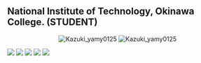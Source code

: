  ## National Institute of Technology, Okinawa College. (STUDENT) 

 <p align="center">
    <a>
        <img src="https://img.shields.io/badge/Windows-0078D6?style=flat&logo=windows"alt="Kazuki_yamy0125">
        <img src="https://img.shields.io/twitter/follow/Kazuki_yamy0125?label=Twitter&logo=twitter&style=plasticr" alt="Kazuki_yamy0125">
    </a>
</p>

<p>
    <img src="https://github-profile-summary-cards.vercel.app/api/cards/stats?username=kazu-yamy&theme=github_dark">
    <img src="https://github-profile-summary-cards.vercel.app/api/cards/repos-per-language?username=kazu-yamy&theme=github_dark">
    <img src="https://github-profile-summary-cards.vercel.app/api/cards/productive-time?username=kazu-yamy&theme=github_dark">
    <img src="https://github-profile-summary-cards.vercel.app/api/cards/most-commit-language?username=kazu-yamy&theme=github_dark">
    <img src="https://github-profile-summary-cards.vercel.app/api/cards/profile-details?username=kazu-yamy&theme=github_dark">
</p>


